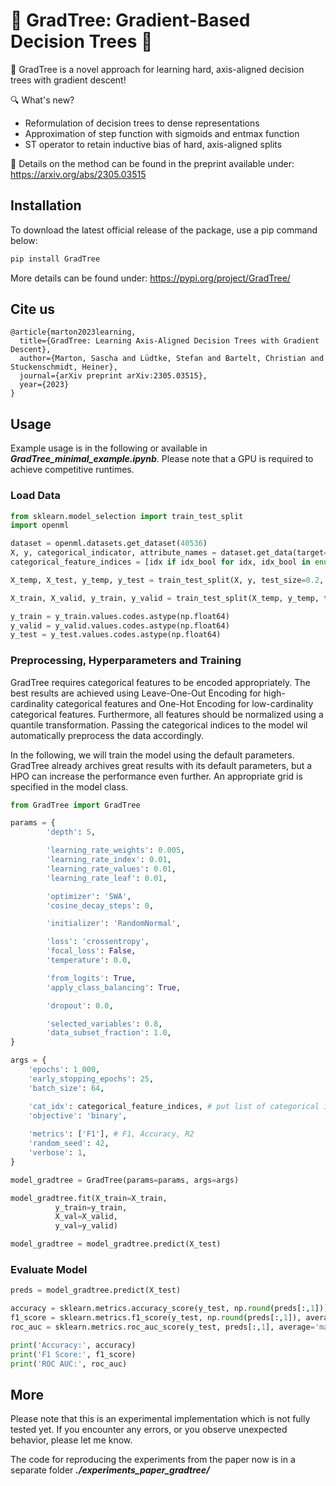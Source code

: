 # 🌳 GradTree: Gradient-Based Decision Trees 🌳

🌳 GradTree is a novel approach for learning hard, axis-aligned decision trees with gradient descent!

🔍 What's new?
- Reformulation of decision trees to dense representations
- Approximation of step function with sigmoids and entmax function
- ST operator to retain inductive bias of hard, axis-aligned splits

📝 Details on the method can be found in the preprint available under: https://arxiv.org/abs/2305.03515

## Installation
To download the latest official release of the package, use a pip command below:
```bash
pip install GradTree
```
More details can be found under: https://pypi.org/project/GradTree/

## Cite us

```
@article{marton2023learning,
  title={GradTree: Learning Axis-Aligned Decision Trees with Gradient Descent},
  author={Marton, Sascha and Lüdtke, Stefan and Bartelt, Christian and Stuckenschmidt, Heiner},
  journal={arXiv preprint arXiv:2305.03515},
  year={2023}
}
```

## Usage
Example usage is in the following or available in ***GradTree_minimal_example.ipynb***. Please note that a GPU is required to achieve competitive runtimes.

### Load Data
```python
from sklearn.model_selection import train_test_split
import openml

dataset = openml.datasets.get_dataset(40536)
X, y, categorical_indicator, attribute_names = dataset.get_data(target=dataset.default_target_attribute)
categorical_feature_indices = [idx if idx_bool for idx, idx_bool in enumerate(categorical_indicator)]

X_temp, X_test, y_temp, y_test = train_test_split(X, y, test_size=0.2, random_state=42)

X_train, X_valid, y_train, y_valid = train_test_split(X_temp, y_temp, test_size=0.2, random_state=42)

y_train = y_train.values.codes.astype(np.float64)
y_valid = y_valid.values.codes.astype(np.float64)
y_test = y_test.values.codes.astype(np.float64)
```

### Preprocessing, Hyperparameters and Training 
GradTree requires categorical features to be encoded appropriately. The best results are achieved using Leave-One-Out Encoding for high-cardinality categorical features and One-Hot Encoding for low-cardinality categorical features. Furthermore, all features should be normalized using a quantile transformation. Passing the categorical indices to the model wil automatically preprocess the data accordingly.

In the following, we will train the model using the default parameters. GradTree already archives great results with its default parameters, but a HPO can increase the performance even further. An appropriate grid is specified in the model class.

```python
from GradTree import GradTree

params = {
        'depth': 5,

        'learning_rate_weights': 0.005,
        'learning_rate_index': 0.01,
        'learning_rate_values': 0.01,
        'learning_rate_leaf': 0.01,

        'optimizer': 'SWA',
        'cosine_decay_steps': 0,

        'initializer': 'RandomNormal',

        'loss': 'crossentropy',
        'focal_loss': False,
        'temperature': 0.0,

        'from_logits': True,
        'apply_class_balancing': True,

        'dropout': 0.0,

        'selected_variables': 0.8,
        'data_subset_fraction': 1.0,
}

args = {
    'epochs': 1_000,
    'early_stopping_epochs': 25,
    'batch_size': 64,

    'cat_idx': categorical_feature_indices, # put list of categorical indices
    'objective': 'binary',
    
    'metrics': ['F1'], # F1, Accuracy, R2
    'random_seed': 42,
    'verbose': 1,       
}

model_gradtree = GradTree(params=params, args=args)

model_gradtree.fit(X_train=X_train,
          y_train=y_train,
          X_val=X_valid,
          y_val=y_valid)

model_gradtree = model_gradtree.predict(X_test)

```

### Evaluate Model

```python
preds = model_gradtree.predict(X_test)

accuracy = sklearn.metrics.accuracy_score(y_test, np.round(preds[:,1]))
f1_score = sklearn.metrics.f1_score(y_test, np.round(preds[:,1]), average='macro')
roc_auc = sklearn.metrics.roc_auc_score(y_test, preds[:,1], average='macro')

print('Accuracy:', accuracy)
print('F1 Score:', f1_score)
print('ROC AUC:', roc_auc)
```

## More

Please note that this is an experimental implementation which is not fully tested yet. If you encounter any errors, or you observe unexpected behavior, please let me know.

The code for reproducing the experiments from the paper now is in a separate folder ***./experiments_paper_gradtree/***
